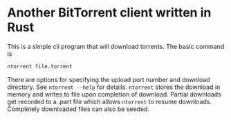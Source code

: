# Another BitTorrent client written in Rust

This is a simple cli program that will download torrents.  The basic command is

```sh
ntorrent file.torrent
```

There are options for specifying the upload port number and download directory.  See `ntorrent --help` for details.  `ntorrent` stores the download in memory and writes to file upon completion of download.  Partial downloads get recorded to a .part file which allows `ntorrent` to resume downloads.  Completely downloaded files can also be seeded.
